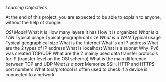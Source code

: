 *Learning Objectives*

At the end of this project, you are expected to be able to explain to anyone, without the help of Google:

*OSI Model*
	What it is
	How many layers it has
	How it is organized
*What is a LAN*
	Typical usage
	Typical geographical size
*What is a WAN*
	Typical usage
	Typical geographical size
What is the Internet
What is an IP address
What are the 2 types of IP address
What is localhost
What is a subnet
Why IPv6 was created
TCP/UDP
What are the 2 mainly used data transfer protocols for IP (transfer level on the OSI schema)
What is the main difference between TCP and UDP
*What is a port*
	Memorize SSH, HTTP and HTTPS port numbers
	What tool/protocol is often used to check if a device is connected to a network
